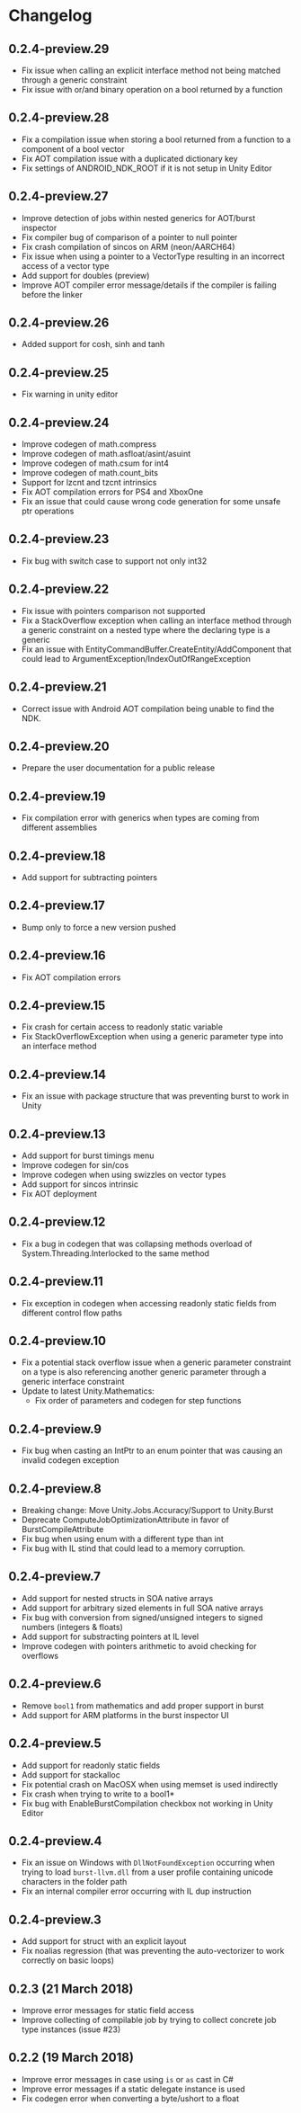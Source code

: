 # Changelog

## 0.2.4-preview.29

- Fix issue when calling an explicit interface method not being matched through a generic constraint
- Fix issue with or/and binary operation on a bool returned by a function

## 0.2.4-preview.28

- Fix a compilation issue when storing a bool returned from a function to a component of a bool vector
- Fix AOT compilation issue with a duplicated dictionary key 
- Fix settings of ANDROID_NDK_ROOT if it is not setup in Unity Editor

## 0.2.4-preview.27

- Improve detection of jobs within nested generics for AOT/burst inspector
- Fix compiler bug of comparison of a pointer to null pointer
- Fix crash compilation of sincos on ARM (neon/AARCH64) 
- Fix issue when using a pointer to a VectorType resulting in an incorrect access of a vector type
- Add support for doubles (preview)
- Improve AOT compiler error message/details if the compiler is failing before the linker

## 0.2.4-preview.26

- Added support for cosh, sinh and tanh

## 0.2.4-preview.25

- Fix warning in unity editor

## 0.2.4-preview.24

- Improve codegen of math.compress
- Improve codegen of math.asfloat/asint/asuint
- Improve codegen of math.csum for int4
- Improve codegen of math.count_bits
- Support for lzcnt and tzcnt intrinsics
- Fix AOT compilation errors for PS4 and XboxOne
- Fix an issue that could cause wrong code generation for some unsafe ptr operations

## 0.2.4-preview.23

- Fix bug with switch case to support not only int32

## 0.2.4-preview.22

- Fix issue with pointers comparison not supported
- Fix a StackOverflow exception when calling an interface method through a generic constraint on a nested type where the declaring type is a generic
- Fix an issue with EntityCommandBuffer.CreateEntity/AddComponent that could lead to ArgumentException/IndexOutOfRangeException

## 0.2.4-preview.21

- Correct issue with Android AOT compilation being unable to find the NDK.

## 0.2.4-preview.20

- Prepare the user documentation for a public release

## 0.2.4-preview.19

- Fix compilation error with generics when types are coming from different assemblies

## 0.2.4-preview.18

- Add support for subtracting pointers

## 0.2.4-preview.17

- Bump only to force a new version pushed


## 0.2.4-preview.16

- Fix AOT compilation errors

## 0.2.4-preview.15

- Fix crash for certain access to readonly static variable 
- Fix StackOverflowException when using a generic parameter type into an interface method

## 0.2.4-preview.14

- Fix an issue with package structure that was preventing burst to work in Unity

## 0.2.4-preview.13

- Add support for burst timings menu
- Improve codegen for sin/cos
- Improve codegen when using swizzles on vector types
- Add support for sincos intrinsic
- Fix AOT deployment

## 0.2.4-preview.12

- Fix a bug in codegen that was collapsing methods overload of System.Threading.Interlocked to the same method

## 0.2.4-preview.11

- Fix exception in codegen when accessing readonly static fields from different control flow paths

## 0.2.4-preview.10

- Fix a potential stack overflow issue when a generic parameter constraint on a type is also referencing another generic parameter through a generic interface constraint
- Update to latest Unity.Mathematics:
  - Fix order of parameters and codegen for step functions

## 0.2.4-preview.9

- Fix bug when casting an IntPtr to an enum pointer that was causing an invalid codegen exception

## 0.2.4-preview.8

- Breaking change: Move Unity.Jobs.Accuracy/Support to Unity.Burst
- Deprecate ComputeJobOptimizationAttribute in favor of BurstCompileAttribute
- Fix bug when using enum with a different type than int
- Fix bug with IL stind that could lead to a memory corruption.

## 0.2.4-preview.7

- Add support for nested structs in SOA native arrays
- Add support for arbitrary sized elements in full SOA native arrays
- Fix bug with conversion from signed/unsigned integers to signed numbers (integers & floats)
- Add support for substracting pointers at IL level
- Improve codegen with pointers arithmetic to avoid checking for overflows

## 0.2.4-preview.6

- Remove `bool1` from mathematics and add proper support in burst
- Add support for ARM platforms in the burst inspector UI

## 0.2.4-preview.5

- Add support for readonly static fields
- Add support for stackalloc
- Fix potential crash on MacOSX when using memset is used indirectly
- Fix crash when trying to write to a bool1*
- Fix bug with EnableBurstCompilation checkbox not working in Unity Editor

## 0.2.4-preview.4

- Fix an issue on Windows with `DllNotFoundException` occurring when trying to load `burst-llvm.dll` from a user profile containing unicode characters in the folder path
- Fix an internal compiler error occurring with IL dup instruction

## 0.2.4-preview.3

- Add support for struct with an explicit layout
- Fix noalias regression (that was preventing the auto-vectorizer to work correctly on basic loops)

## 0.2.3 (21 March 2018)

- Improve error messages for static field access
- Improve collecting of compilable job by trying to collect concrete job type instances (issue #23)

## 0.2.2 (19 March 2018)

- Improve error messages in case using `is` or `as` cast in C#
- Improve error messages if a static delegate instance is used
- Fix codegen error when converting a byte/ushort to a float
